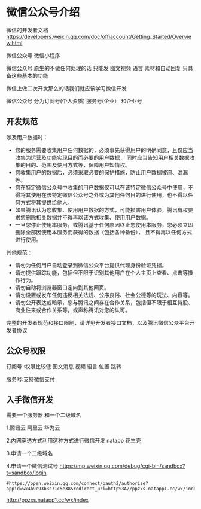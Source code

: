 # 微信公众号介绍

微信的开发者文档<https://developers.weixin.qq.com/doc/offiaccount/Getting_Started/Overview.html>

微信公众号  微信小程序

微信公众号 原生的不做任何处理的话  只能发 图文视频 语言 素材和自动回复 只具备这些基本的功能

微信上做二次开发那么的话我们就应该学习微信开发

微信公众号  分为订阅号(个人资质) 服务号(企业） 和企业号

## 开发规范

涉及用户数据时：

- 您的服务需要收集用户任何数据的，必须事先获得用户的明确同意，且仅应当收集为运营及功能实现目的而必要的用户数据， 同时应当告知用户相关数据收集的目的、范围及使用方式等，保障用户知情权。
- 您收集用户的数据后，必须采取必要的保护措施，防止用户数据被盗、泄漏等。
- 您在特定微信公众号中收集的用户数据仅可以在该特定微信公众号中使用，不得将其使用在该特定微信公众号之外或为其他任何目的进行使用，也不得以任何方式将其提供给他人。
- 如果腾讯认为您收集、使用用户数据的方式，可能损害用户体验，腾讯有权要求您删除相关数据并不得再以该方式收集、使用用户数据。
- 一旦您停止使用本服务，或腾讯基于任何原因终止您使用本服务，您必须立即删除全部因使用本服务而获得的数据（包括各种备份）， 且不得再以任何方式进行使用。

其他规范：

- 请勿为任何用户自动登录到微信公众平台提供代理身份验证凭据。
- 请勿提供跟踪功能，包括但不限于识别其他用户在个人主页上查看、点击等操作行为。
- 请勿自动将浏览器窗口定向到其他网页。
- 请勿设置或发布任何违反相关法规、公序良俗、社会公德等的玩法、内容等。
- 请勿公开表达或暗示，您与腾讯之间存在合作关系，包括但不限于相互持股、商业往来或合作关系等，或声称腾讯对您的认可。

完整的开发者规范和接口限制，请详见开发者接口文档，以及腾讯微信公众平台开发者协议

## 公众号权限

订阅号 :权限比较低 图文消息 视频 语言 位置  跳转

服务号:支持微信支付

## 入手微信开发

需要一个服务器 和一个二级域名

1.腾讯云  阿里云 华为云 

2.内网穿透方式利用这种方式进行微信开发    natapp  花生壳

3.申请一个二级域名

4.申请一个微信测试号   <https://mp.weixin.qq.com/debug/cgi-bin/sandbox?t=sandbox/login>



```
#https://open.weixin.qq.com/connect/oauth2/authorize?appid=wx4b9c93b3c71c5e38&redirect_uri=http%3A//ppzxs.natapp1.cc/wx/index&response_type=code&scope=snsapi_userinfo&state=STATE#wechat_redirect
```

http://ppzxs.natapp1.cc/wx/index